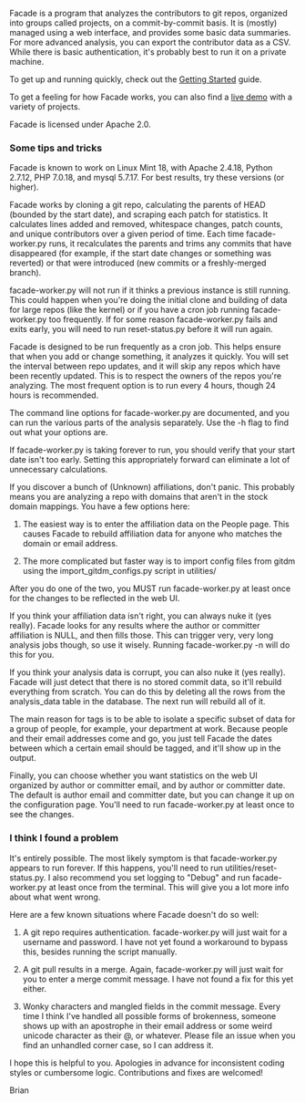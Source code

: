 Facade is a program that analyzes the contributors to git repos, organized into
groups called projects, on a commit-by-commit basis.  It is (mostly) managed
using a web interface, and provides some basic data summaries.  For more
advanced analysis, you can export the contributor data as a CSV.  While there is
basic authentication, it's probably best to run it on a private machine.

To get up and running quickly, check out the 
<a href="https://github.com/brianwarner/facade/wiki/Getting-started">Getting
Started</a> guide.

To get a feeling for how Facade works, you can also find a 
<a href="https://osg.facade-oss.org">live demo</a> with a variety of projects.

Facade is licensed under Apache 2.0.

### Some tips and tricks

Facade is known to work on Linux Mint 18, with Apache 2.4.18, Python 2.7.12, PHP
7.0.18, and mysql 5.7.17. For best results, try these versions (or higher).

Facade works by cloning a git repo, calculating the parents of HEAD (bounded by
the start date), and scraping each patch for statistics. It calculates lines
added and removed, whitespace changes, patch counts, and unique contributors
over a given period of time. Each time facade-worker.py runs, it recalculates
the parents and trims any commits that have disappeared (for example, if the
start date changes or something was reverted) or that were introduced (new
commits or a freshly-merged branch).

facade-worker.py will not run if it thinks a previous instance is still running.
This could happen when you're doing the initial clone and building of data for
large repos (like the kernel) or if you have a cron job running facade-worker.py
too frequently.  If for some reason facade-worker.py fails and exits early, you
will need to run reset-status.py before it will run again.

Facade is designed to be run frequently as a cron job. This helps ensure that
when you add or change something, it analyzes it quickly. You will set the
interval between repo updates, and it will skip any repos which have been
recently updated. This is to respect the owners of the repos you're analyzing.
The most frequent option is to run every 4 hours, though 24 hours is
recommended.

The command line options for facade-worker.py are documented, and you can run
the various parts of the analysis separately. Use the -h flag to find out what
your options are.

If facade-worker.py is taking forever to run, you should verify that your start
date isn't too early.  Setting this appropriately forward can eliminate a lot of
unnecessary calculations.

If you discover a bunch of (Unknown) affiliations, don't panic. This probably
means you are analyzing a repo with domains that aren't in the stock domain
mappings.  You have a few options here:

1. The easiest way is to enter the affiliation data on the People page. This
causes Facade to rebuild affiliation data for anyone who matches the domain or
email address.

2. The more complicated but faster way is to import config files from gitdm
using the import_gitdm_configs.py script in utilities/

After you do one of the two, you MUST run facade-worker.py at least once for the
changes to be reflected in the web UI.

If you think your affiliation data isn't right, you can always nuke it (yes
really).  Facade looks for any results where the author or committer affiliation
is NULL, and then fills those.  This can trigger very, very long analysis jobs
though, so use it wisely.  Running facade-worker.py -n will do this for you.

If you think your analysis data is corrupt, you can also nuke it (yes really).
Facade will just detect that there is no stored commit data, so it'll rebuild
everything from scratch.  You can do this by deleting all the rows from the
analysis_data table in the database.  The next run will rebuild all of it.

The main reason for tags is to be able to isolate a specific subset of data for
a group of people, for example, your department at work.  Because people and
their email addresses come and go, you just tell Facade the dates between which
a certain email should be tagged, and it'll show up in the output.

Finally, you can choose whether you want statistics on the web UI organized by
author or committer email, and by author or committer date. The default is
author email and committer date, but you can change it up on the configuration
page. You'll need to run facade-worker.py at least once to see the changes.

### I think I found a problem

It's entirely possible. The most likely symptom is that facade-worker.py appears
to run forever. If this happens, you'll need to run utilities/reset-status.py. I
also recommend you set logging to "Debug" and run facade-worker.py at least once
from the terminal. This will give you a lot more info about what went wrong.

Here are a few known situations where Facade doesn't do so well:

1. A git repo requires authentication. facade-worker.py will just wait for a
username and password. I have not yet found a workaround to bypass this, besides
running the script manually.

2. A git pull results in a merge. Again, facade-worker.py will just wait for you
to enter a merge commit message. I have not found a fix for this yet either.

3. Wonky characters and mangled fields in the commit message. Every time I think
I've handled all possible forms of brokenness, someone shows up with an
apostrophe in their email address or some weird unicode character as their @, or
whatever. Please file an issue when you find an unhandled corner case, so I can
address it.

I hope this is helpful to you.  Apologies in advance for inconsistent coding
styles or cumbersome logic.  Contributions and fixes are welcomed!

Brian
